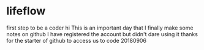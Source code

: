 # lifeflow
first step to be a coder
hi
This is an important day that I finally make some notes on github
I have registered the account but didn't dare using it
thanks for the starter of github to access us to code
20180906
